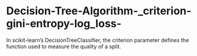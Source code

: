# Decision-Tree-Algorithm-_criterion-gini-entropy-log_loss-
In scikit-learn’s DecisionTreeClassifier, the criterion parameter defines the function used to measure the quality of a split.
